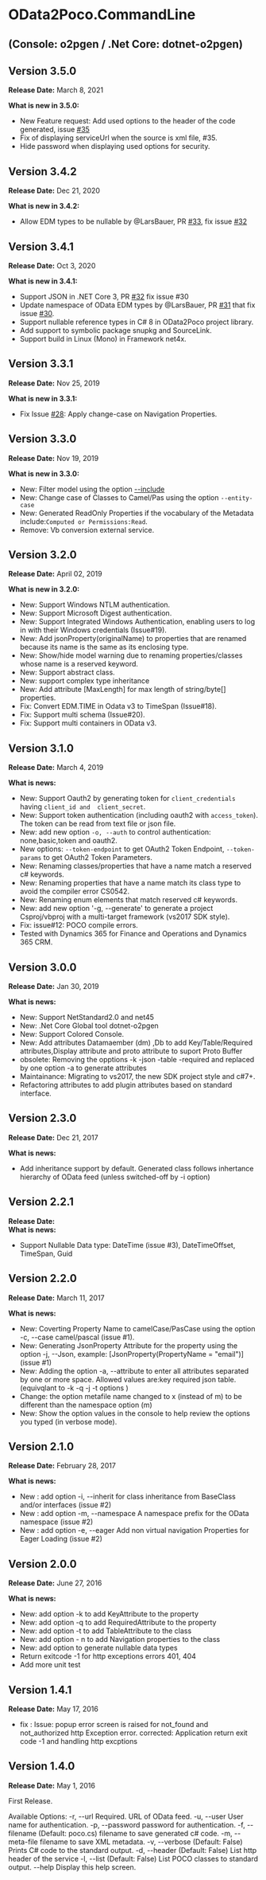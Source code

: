 

# OData2Poco.CommandLine 

##   (Console: o2pgen / .Net Core: dotnet-o2pgen) 


##  Version 3.5.0
**Release Date:**  March 8, 2021 

**What is new in 3.5.0:**
- New Feature request: Add used options to the header of the code generated, issue [#35](https://github.com/moh-hassan/odata2poco/issues/35)
- Fix of displaying serviceUrl when the source is xml file, #35.
- Hide password when displaying used options for security.

##  Version 3.4.2
**Release Date:**  Dec 21, 2020 

**What is new in 3.4.2:**
- Allow EDM types to be nullable by @LarsBauer, PR [#33](https://github.com/moh-hassan/odata2poco/pull/33), fix issue [#32](https://github.com/moh-hassan/odata2poco/issues/32)

##  Version 3.4.1
**Release Date:**  Oct 3, 2020 

**What is new in 3.4.1:**
- Support JSON in .NET Core 3, PR [#32](https://github.com/moh-hassan/odata2poco/pull/31) fix issue #30
- Update namespace of OData EDM types by @LarsBauer, PR [#31](https://github.com/moh-hassan/odata2poco/pull/31) that fix issue [#30](https://github.com/moh-hassan/odata2poco/issues/30).
- Support nullable reference types in C# 8 in OData2Poco project library.
- Add support to symbolic package snupkg and SourceLink.
- Support build in Linux (Mono) in Framework net4x.


##  Version 3.3.1  
**Release Date:**  Nov 25, 2019 

**What is new in 3.3.1:**
- Fix Issue [#28](https://github.com/moh-hassan/odata2poco/issues/28#issuecomment-557015613): Apply change-case on Navigation Properties. 

##  Version 3.3.0  
**Release Date:**  Nov 19, 2019 

**What is new in 3.3.0:**

- New: Filter model using the option [--include](https://github.com/moh-hassan/odata2poco/wiki/CommandLine-Reference#--include) 
- New: Change case of Classes to Camel/Pas using the option `--entity-case`
- New: Generated ReadOnly Properties if the vocabulary of the Metadata include:`Computed or Permissions:Read`.
- Remove: Vb conversion external service.

##  Version 3.2.0  
**Release Date:**  April 02, 2019 

**What is new in 3.2.0:**

- New: Support Windows NTLM authentication. 
- New: Support Microsoft Digest authentication.
- New: Support Integrated Windows Authentication, enabling users to log in with their Windows credentials (Issue#19).
- New: Add jsonProperty(originalName) to properties that are renamed because its name is the same as its enclosing type.
- New: Show/hide model warning due to renaming properties/classes whose name is a reserved  keyword.
- New: Support abstract class.
- New: support complex type inheritance
- New: Add attribute [MaxLength] for max length of string/byte[] properties.
- Fix: Convert EDM.TIME in Odata v3 to TimeSpan  (Issue#18).
- Fix: Support multi schema (Issue#20).
- Fix: Support multi containers in OData  v3.

##  Version 3.1.0  
**Release Date:**   March 4, 2019

**What is news:**

  - New: Support Oauth2 by generating token for `client_credentials` having `client_id and  client_secret`.
  - New: Support token authentication (including oauth2 with `access_token`). The token can be read from text file or json file. 
  - New: add new option `-o, --auth` to control authentication: none,basic,token and oauth2.
  - New options: `--token-endpoint` to get OAuth2 Token Endpoint, `--token-params` to get OAuth2 Token Parameters.
  - New: Renaming classes/properties that have a name match a reserved c# keywords.
  - New: Renaming properties that have a name match its class type to avoid the compiler error CS0542.
  - New: Renaming enum elements that match reserved c# keywords.
  - New: add new option '-g, --generate' to generate a project Csproj/vbproj with a multi-target framework (vs2017 SDK style).
  - Fix: issue#12: POCO compile errors.
  - Tested with Dynamics 365 for Finance and Operations and Dynamics 365 CRM.

##  Version 3.0.0  
**Release Date:**   Jan 30, 2019

**What is news:**

  - New: Support NetStandard2.0 and net45
  - New: .Net Core Global tool  dotnet-o2pgen
 - New: Support Colored Console.
 - New: Add attributes Datamaember (dm) ,Db to add Key/Table/Required attributes,Display attribute  and proto attribute to suport Proto Buffer
 - obsolete: Removing the opptions -k -json -table -required and replaced by one option -a to generate attributes
  - Maintainance: Migrating to vs2017,  the new SDK project style and c#7+.
  - Refactoring attributes to add plugin attributes based on standard interface.

##  Version 2.3.0  

**Release Date:**   Dec 21, 2017

**What is news:**
 - Add inheritance support by default.
   Generated class follows inhertance hierarchy of OData feed (unless switched-off by -i option)

##  Version 2.2.1  
**Release Date:**   
**What is news:**
- Support Nullable Data type: DateTime (issue #3), DateTimeOffset, TimeSpan, Guid

##  Version 2.2.0  

**Release Date:**   March 11, 2017

**What is news:**

- New: Coverting Property Name to camelCase/PasCase using the option  -c, --case camel/pascal (issue #1).  
- New: Generating JsonProperty Attribute for the property using the option -j, --Json, example: [JsonProperty(PropertyName = "email")] (issue #1)
- New: Adding the option -a, --attribute  to enter all attributes separated by one or more space. Allowed values are:key required json table.
  (equivqlant to -k -q -j -t options )
- Change: the option metafile name changed to x (instead of m)  to be different than the namespace option (m)
- New: Show the option values in the console to help review the options you typed (in verbose mode).


##  Version 2.1.0 ##
**Release Date:**  February 28, 2017

**What is news:**

- New : add option -i, --inherit   for class inheritance from  BaseClass and/or interfaces (issue #2)
- New : add option -m, --namespace     A namespace prefix for the OData namespace  (issue #2)
- New : add option -e, --eager         Add non virtual navigation Properties for Eager Loading (issue #2)


##  Version 2.0.0 ##
**Release Date:** June 27, 2016

**What is news:**

- New: add option -k  to add KeyAttribute to the property 
- New: add option -q to add RequiredAttribute to the property 
- New: add option -t to  add TableAttribute to the class 
- New: add option - n to add Navigation properties to the class
- New: add option to generate nullable data types
- Return exitcode -1 for http  exceptions errors 401, 404
- Add more unit test

##  Version 1.4.1 ##

**Release Date:**  May 17, 2016

- fix : Issue: popup error screen is raised for not_found and not_authorized http Exception error. 
	    corrected: Application return exit code -1 and handling  http excptions 



## Version 1.4.0 ##

**Release Date:**  May 1, 2016

First Release.

Available Options:
-r, --url Required. URL of OData feed.
-u, --user User name for authentication.
-p, --password password for authentication.
-f, --filename (Default: poco.cs) filename to save generated c# code.
-m, --meta-file  filename to save XML metadata.
-v, --verbose (Default: False) Prints C# code to the standard output.
-d, --header (Default: False) List http header of the service
-l, --list (Default: False) List POCO classes to standard output.
--help Display this help screen.



